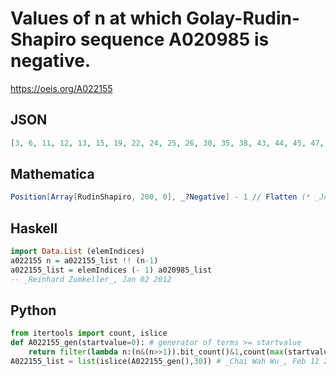# Values of n at which Golay\-Rudin\-Shapiro sequence A020985 is negative\.
https://oeis.org/A022155
## JSON
```JSON
[3, 6, 11, 12, 13, 15, 19, 22, 24, 25, 26, 30, 35, 38, 43, 44, 45, 47, 48, 49, 50, 52, 53, 55, 59, 60, 61, 63, 67, 70, 75, 76, 77, 79, 83, 86, 88, 89, 90, 94, 96, 97, 98, 100, 101, 103, 104, 105, 106, 110, 115, 118, 120, 121, 122, 126, 131, 134, 139, 140]
```
## Mathematica
```Mathematica
Position[Array[RudinShapiro, 200, 0], _?Negative] - 1 // Flatten (* _Jean-François Alcover_, Dec 04 2018 *)
```
## Haskell
```Haskell
import Data.List (elemIndices)
a022155 n = a022155_list !! (n-1)
a022155_list = elemIndices (- 1) a020985_list
-- _Reinhard Zumkeller_, Jan 02 2012
```
## Python
```Python
from itertools import count, islice
def A022155_gen(startvalue=0): # generator of terms >= startvalue
    return filter(lambda n:(n&(n>>1)).bit_count()&1,count(max(startvalue,0)))
A022155_list = list(islice(A022155_gen(),30)) # _Chai Wah Wu_, Feb 11 2023
```
